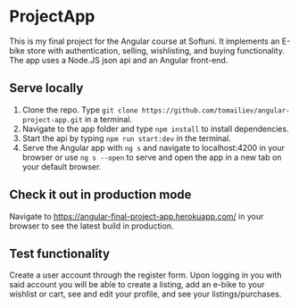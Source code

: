 # ProjectApp

This is my final project for the Angular course at Softuni. It implements an E-bike store with authentication, selling, wishlisting, and buying functionality. The app uses a Node.JS json api and an Angular front-end.

## Serve locally

1. Clone the repo. Type `git clone https://github.com/tomailiev/angular-project-app.git` in a terminal.
2. Navigate to the app folder and type `npm install` to install dependencies.
3. Start the api by typing `npm run start:dev` in the terminal.
4. Serve the Angular app with `ng s` and navigate to localhost:4200 in your browser or use `ng s --open` to serve and open the app in a new tab on your default browser.

## Check it out in production mode

Navigate to https://angular-final-project-app.herokuapp.com/ in your browser to see the latest build in production.

## Test functionality

Create a user account through the register form. Upon logging in you with said account you will be able to create a listing, add an e-bike to your wishlist or cart, see and edit your profile, and see your listings/purchases.

